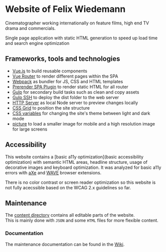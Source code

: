 # Website of Felix Wiedemann

Cinematographer working internationally on feature films, high end TV drama and commercials. 

Single page application with static HTML generation to speed up load time and search engine optimization

## Frameworks, tools and technologies

- [Vue.js](https://vuejs.org/) to build reusable components
- [Vue Router](https://router.vuejs.org/) to render different pages within the SPA
- [Webpack](https://webpack.js.org/) as bundler for JS, CSS and HTML templates
- [Prerender SPA Plugin](https://github.com/chrisvfritz/prerender-spa-plugin) to render static HTML for all router
- [Gulp](https://gulpjs.com/) for secondary build tasks such as clean and copy assets
- [Gulp SSH](https://github.com/teambition/gulp-ssh) to deploy the dist folder to the web server
- [HTTP Server](https://github.com/indexzero/http-server) as local Node server to preview changes locally
- [CSS Grid](https://developer.mozilla.org/en-US/docs/Web/CSS/CSS_Grid_Layout) to position the site structure
- [CSS variables](https://developer.mozilla.org/en-US/docs/Web/CSS/Using_CSS_variables) for changing the site's theme between light and dark mode
- [picture](https://developer.mozilla.org/en-US/docs/Web/HTML/Element/picture) to load a smaller image for mobile and a high resolution image for large screens

## Accessibility

This website contains a [basic a11y optimization](basic accessibility optimization) with semantic HTML areas, headline structure, usage of decorative images and keyboard optimization. It was analyzed for basic a11y errors with [aXe](https://axe-core.org/) and [WAVE](https://chrome.google.com/webstore/detail/wave-evaluation-tool/jbbplnpkjmmeebjpijfedlgcdilocofh) browser extensions.

There is no color contrast or screen reader optimization so this website is not fully acecssible based on the WCAG 2.x guidelines so far. 

## Maintenance

The [content directory](https://github.com/agorilla/felixwiedemann/tree/master/content) contains all editable parts of the website.  
This is mainly done with `JSON` and some `HTML` files for more flexible content.

### Documentation 

The maintenance documentation can be found in the [Wiki](https://github.com/agorilla/felixwiedemann/wiki).

